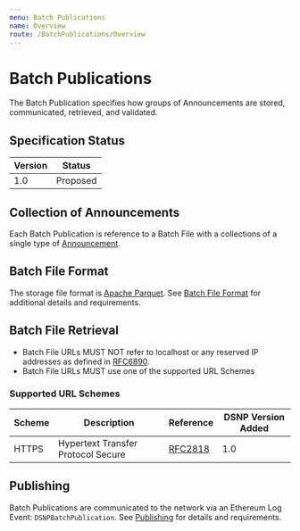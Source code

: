 ```yaml
---
menu: Batch Publications
name: Overview
route: /BatchPublications/Overview
---
```


# Batch Publications

The Batch Publication specifies how groups of Announcements are stored, communicated, retrieved, and validated.

## Specification Status

| Version | Status   |
| ------  | -------- |
| 1.0     | Proposed |

## Collection of Announcements

Each Batch Publication is reference to a Batch File with a collections of a single type of [Announcement](/Announcements/Overview).

## Batch File Format

The storage file format is [Apache Parquet](https://github.com/apache/parquet-format).
See [Batch File Format](/BatchPublications/FileFormat) for additional details and requirements.

## Batch File Retrieval

- Batch File URLs MUST NOT refer to localhost or any reserved IP addresses as defined in [RFC6890](https://datatracker.ietf.org/doc/html/rfc6890).
- Batch File URLs MUST use one of the supported URL Schemes

### Supported URL Schemes

| Scheme | Description | Reference | DSNP Version Added |
| ------ |------------ | --------- | ------------------ |
| HTTPS | Hypertext Transfer Protocol Secure | [RFC2818](https://datatracker.ietf.org/doc/html/rfc2818) | 1.0 |

## Publishing

Batch Publications are communicated to the network via an Ethereum Log Event: `DSNPBatchPublication`.
See [Publishing](/BatchPublications/Publishing) for details and requirements.
